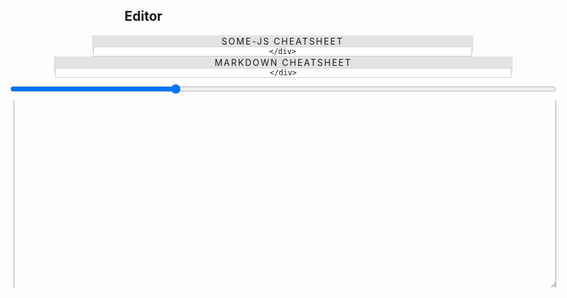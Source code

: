 ## Editor

<style>
    #_sjs_out, #_sjs_edit {
        border: 0.1rem solid #ccc;
        box-sizing: border-box;
        height: 100%;
        width: initial;
        position: absolute;
        top: 0;
        right: 0;
    }
    #_sjs_hello { width:120%;position:relative;height:300px;overflow-x:hidden;overflow-y:visible;resize:vertical; }
    #_sjs_edit { left:5px;right:auto; }
    #_sjs_ohhai, #_sjs_ohhai2 {
        margin: 0 -10.5%;
        text-align: center;
        border: 1px solid rgba(0,0,0,0.1);
        border-width: 1px 2px;
        position: relative;
        left: 1px;
        cursor: pointer;
        user-select: none;
        height: 24px;
        overflow-y: visible;
        z-index: 10;
        -webkit-user-select: none;  /* Chrome all / Safari all */
        -moz-user-select: none;     /* Firefox all */
        -ms-user-select: none;      /* IE 10+ */
        user-select: none;          /* Likely future */
    }
    #_sjs_ohhai2 { z-index: 20; }
    #_sjs_ohbai, #_sjs_ohbai2 {
        background-color: rgba(0,0,0,0.1);
        text-transform: uppercase;
        letter-spacing: 2px;
    }
    #_sjs_cheat-sheet, #_sjs_cheat-sheet2 {
        background-color: #fff;
        border: 1px solid #ccc;
    }
    #_sjs_cheat-sheet .highlight, #_sjs_cheat-sheet2 ._sjs_highlight {
        font-weight: bold;
        background-color: rgba(0,0,0,0.2);
    }
    #_sjs_cheat-sheet td, #_sjs_cheat-sheet2 td {
        padding: 10px;
    }
    #_sjs_cheat-sheet pre, #_sjs_cheat-sheet2 pre {
        margin: 0;
        white-space: pre-wrap;
    }
    #_sjs_cheat-sheet p, #_sjs_cheat-sheet2 p {
        margin: 0;
    }
    #_sjs_cheat-sheet pre code, #_sjs_cheat-sheet2 pre code {
        margin-bottom: -15px;
        padding: 0;
    }
    .CodeMirror, .CodeMirror-gutters {
        height: 100% !important;
    }
</style>

<div id="_sjs_ohhai2" onclick="expandSheet2();">
    <div id="_sjs_ohbai2">some-js Cheatsheet</div>
    <div id="_sjs_cheat-sheet2">
        
    </div>
</div>
<div id="_sjs_ohhai" onclick="expandSheet();">
    <div id="_sjs_ohbai">Markdown Cheatsheet</div>
    <div id="_sjs_cheat-sheet">
        
    </div>
</div>
<input id="_sjs_width" value="30" type="range" style="width:120%;margin:10px -10%; 0">
<div id="_sjs_hello" style="position:relative;margin-left:-10%;margin-right:-10%;">
    <div id="_sjs_edit"></div>
    <div id="_sjs_out">
        <div id="_sjs_outp" class="container"></div>
    </div>
</div>

<script>
    var string = "# Hello\nworld.";

    if(typeof(Storage) !== "undefined") {
        var str = localStorage.getItem("editorcode");
        if (str) string = str;
    }

    window.defer(function(){
        var cm = CodeMirror(document.getElementById('_sjs_edit'), {
          lineWrapping: true,
          lineNumbers: true
        });

        var x = window.changePage;
        window.changePage = function(a) {
            x(a);
            if (a === "Editor") {
                cm.refresh();
            }
        };

        cm.setValue(string);
        updateView();

        function updateView() {
            document.getElementById("_sjs_outp").innerHTML = generate(cm.getValue());
            contextualise();
            $('body').css('opacity', '').css('overflow', '');
            localStorage.setItem("editorcode", cm.getValue());
        }

        cm.on("change", updateView);

    }, "typeof CodeMirror !== 'undefined'");

    var isOpen = false;
    var isOpen2 = false;

    function expandSheet2() {
        if (!isOpen2) $('#_sjs_cheat-sheet2').html('<table style="width:100%"><tbody><tr><td><pre><code>This is far<span class="highlight">{hspace(50px)}</span>from this.</code></pre></td><td><p>Units can be `px`, `cm`, `mm` or any CSS unit. Can be negative.</p></td></tr><tr><td><pre><code>This is way above\n\n<span class="highlight">{vspace(50px)}</span>\n\nthis.</code></pre></td><td><p>Similar to above, will break the paragraph. Can be negative.</p></td></tr><tr><td><pre><code><span class="highlight">{color(green)This will be green}</span></code></pre></td><td><p>Colour names, hex-codes, rgb(a) values accepted</p></td></tr><tr><td><pre><code>This whole paragraph will \r\nhave a <span class="highlight">{modify(background-color,blue)}</span> blue background.</code></pre></td><td><p>Modify the parent of the text. First argument is CSS property, second is its value.</p></td></tr><tr><td><pre><code><span class="highlight">{menu()Home,About Us,Contact Us}</span></code></pre></td><td><p>Creates a menu, that shows/hides the header with the same name (and its subcontent). Header sizing will determine its subcontent.</p></td></tr><tr><td><pre><code><span class="highlight">{header(3)This is a h3 element}</span></code></pre></td><td><p>Essentially the same as Markdown `### This is...` except it doesn\'t affect menus, which is sometimes helpful. Number is header size(&lt;h#&gt;).</p></td></tr><tr><td><pre><code><span class="highlight">{tagline()Don\'t call us, we\'ll call you.}</span></code></pre></td><td><p>Creates a \'tagline\' with adaptive font sizing.</p></td></tr><tr><td><pre><code><span class="highlight">{icon(smile-o)}</span></code></pre></td><td><p>Adds font-awesome icon. This example adds the `fa-smile-o` icon.</p></td></tr><tr><td><pre><code><span class="highlight">{font(Arial)A different font!}</span></code></pre></td><td><p>Changes font. Font needs to be imported (or a standard web font).</p></td></tr></tbody></table>');
        else $('#_sjs_cheat-sheet2').html("");

        if (!isOpen2) $('#_sjs_ohbai2').html("Hide");
        else $('#_sjs_ohbai2').html("some-js Cheatsheet");

        isOpen2 = !isOpen2;
        isOpen = true;
        expandSheet();
    }

    function expandSheet() {
        if (!isOpen) $('#_sjs_cheat-sheet').html('<table style="width:100%"><tbody><tr><td><pre><code><span class="highlight">//</span>This is italicized<span class="highlight">//</span>, <wbr><span class="highlight">*</span>this is bold<span class="highlight">*</span> <wbr>and <span class="highlight">_</span>this is underlined<span class="highlight">_</span>.</code></pre></td><td><p>They can be used together on the same word or phrase. <strong style="color:blue;">Different to Markdown.</strong></p></td></tr><tr><td><pre><code><span class="highlight">{\--</span> This is a comment <span class="highlight">--}</span></code></pre></td><td><p>Removed from output.</p></td></tr><tr><td><pre><code><span class="highlight">#</span> This is a first level header</code></pre></td><td><p>Use one or more hash marks for headers: <code>#&nbsp;H1</code>, <code>##&nbsp;H2</code> ... <code>######&nbsp;H6</code></p></td></tr><tr><td><pre><code>This is a link to <wbr><span class="highlight">[Google](http://www.google.com)</span></code></pre></td><td><p>Visible text in the square brackets, link in the parentheses.</p></td></tr><tr><td><pre><code>First line.<span class="highlight">  \n</span>Second line.</code></pre></td><td><p>End a line with two spaces for a linebreak.</p></td></tr><tr><td><pre><code>First paragraph.<span class="highlight">\n\n</span>Second paragraph.</code></pre></td><td><p>Start a new paragraph by having an empty line between them.</p></td></tr><tr><td><pre><code><span class="highlight">- </span>Unordered list item\n<span class="highlight">- </span>Unordered list item</code></pre></td><td><p>Unordered (bulleted) lists use asterisks, pluses, or hyphens (<code>*</code>, <code>+</code>, or<code>-</code>) as list markers.</p></td></tr><tr><td><pre><code><span class="highlight">1. </span>Ordered list item<span class="highlight">\n2. </span>Ordered list item</code></pre></td><td><p>Ordered (numbered) lists use regular numbers, followed by periods, as list markers.</p></td></tr><tr><td><pre><code><span class="highlight">```\n</span>print("This is a code block");\n<span class="highlight">```</span></code></pre></td><td><p>Three backticks above and below for a preformatted block.</p></td></tr><tr><td><pre><code>Let\'s talk about <span class="highlight">`</span>&lt;html&gt;<span class="highlight">`</span>!</code></pre></td><td><p>Use backticks for inline code.</p></td></tr><tr><td><pre><code><span class="highlight">![](http://www.w3schools.com/html/pic_mountain.jpg)</span></code></pre></td><td><p>Images are exactly like links, with an exclamation mark in front of them.</p></td></tr></tbody></table>');
        else $('#_sjs_cheat-sheet').html("");

        if (!isOpen) $('#_sjs_ohbai').html("Hide");
        else $('#_sjs_ohbai').html("Markdown Cheatsheet");

        isOpen = !isOpen;
    }

    function adjWidth(e) {
        $('#_sjs_edit')[0].style.width = (e.target.value-1) + "%";
        $('#_sjs_out')[0].style.width = (99-e.target.value) + "%";
    }
    $('#_sjs_width').on("click", adjWidth);
    $('#_sjs_width').on("change", adjWidth);
    adjWidth({target: {value: 30}});
</script>